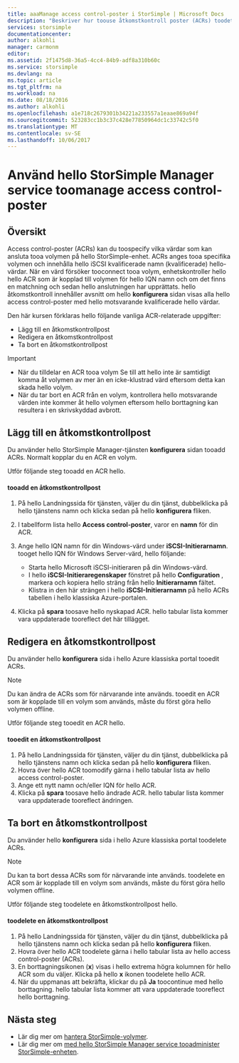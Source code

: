```yaml
---
title: aaaManage access control-poster i StorSimple | Microsoft Docs
description: "Beskriver hur toouse åtkomstkontroll poster (ACRs) toodetermine vilka värdar som kan ansluta tooa volymen på hello StorSimple-enhet."
services: storsimple
documentationcenter: 
author: alkohli
manager: carmonm
editor: 
ms.assetid: 2f1475d8-36a5-4cc4-84b9-adf8a310b60c
ms.service: storsimple
ms.devlang: na
ms.topic: article
ms.tgt_pltfrm: na
ms.workload: na
ms.date: 08/18/2016
ms.author: alkohli
ms.openlocfilehash: a1e718c2679301b34221a233557a1eaae869a94f
ms.sourcegitcommit: 523283cc1b3c37c428e77850964dc1c33742c5f0
ms.translationtype: MT
ms.contentlocale: sv-SE
ms.lasthandoff: 10/06/2017
---
```

# <a name="use-hello-storsimple-manager-service-toomanage-access-control-records"></a>Använd hello StorSimple Manager service toomanage access control-poster
## <a name="overview"></a>Översikt
Access control-poster (ACRs) kan du toospecify vilka värdar som kan ansluta tooa volymen på hello StorSimple-enhet. ACRs anges tooa specifika volymen och innehålla hello iSCSI kvalificerade namn (kvalificerade) hello-värdar. När en värd försöker tooconnect tooa volym, enhetskontroller hello hello ACR som är kopplad till volymen för hello IQN namn och om det finns en matchning och sedan hello anslutningen har upprättats. hello åtkomstkontroll innehåller avsnitt om hello **konfigurera** sidan visas alla hello access control-poster med hello motsvarande kvalificerade hello värdar.

Den här kursen förklaras hello följande vanliga ACR-relaterade uppgifter:

* Lägg till en åtkomstkontrollpost 
* Redigera en åtkomstkontrollpost 
* Ta bort en åtkomstkontrollpost 

> [!IMPORTANT]
> * När du tilldelar en ACR tooa volym Se till att hello inte är samtidigt komma åt volymen av mer än en icke-klustrad värd eftersom detta kan skada hello volym. 
> * När du tar bort en ACR från en volym, kontrollera hello motsvarande värden inte kommer åt hello volymen eftersom hello borttagning kan resultera i en skrivskyddad avbrott.
> 
> 

## <a name="add-an-access-control-record"></a>Lägg till en åtkomstkontrollpost
Du använder hello StorSimple Manager-tjänsten **konfigurera** sidan tooadd ACRs. Normalt kopplar du en ACR en volym.

Utför följande steg tooadd en ACR hello.

#### <a name="tooadd-an-access-control-record"></a>tooadd en åtkomstkontrollpost
1. På hello Landningssida för tjänsten, väljer du din tjänst, dubbelklicka på hello tjänstens namn och klicka sedan på hello **konfigurera** fliken.
2. I tabellform lista hello **Access control-poster**, varor en **namn** för din ACR.
3. Ange hello IQN namn för din Windows-värd under **iSCSI-Initierarnamn**. tooget hello IQN för Windows Server-värd, hello följande:
   
   * Starta hello Microsoft iSCSI-initieraren på din Windows-värd.
   * I hello **iSCSI-Initieraregenskaper** fönstret på hello **Configuration** , markera och kopiera hello sträng från hello **Initierarnamn** fältet.
   * Klistra in den här strängen i hello **iSCSI-Initierarnamn** på hello ACRs tabellen i hello klassiska Azure-portalen.
4. Klicka på **spara** toosave hello nyskapad ACR. hello tabular lista kommer vara uppdaterade tooreflect det här tillägget.

## <a name="edit-an-access-control-record"></a>Redigera en åtkomstkontrollpost
Du använder hello **konfigurera** sida i hello Azure klassiska portal tooedit ACRs. 

> [!NOTE]
> Du kan ändra de ACRs som för närvarande inte används. tooedit en ACR som är kopplade till en volym som används, måste du först göra hello volymen offline.
> 
> 

Utför följande steg tooedit en ACR hello.

#### <a name="tooedit-an-access-control-record"></a>tooedit en åtkomstkontrollpost
1. På hello Landningssida för tjänsten, väljer du din tjänst, dubbelklicka på hello tjänstens namn och klicka sedan på hello **konfigurera** fliken.
2. Hovra över hello ACR toomodify gärna i hello tabular lista av hello access control-poster.
3. Ange ett nytt namn och/eller IQN för hello ACR.
4. Klicka på **spara** toosave hello ändrade ACR. hello tabular lista kommer vara uppdaterade tooreflect ändringen.

## <a name="delete-an-access-control-record"></a>Ta bort en åtkomstkontrollpost
Du använder hello **konfigurera** sida i hello Azure klassiska portal toodelete ACRs. 

> [!NOTE]
> Du kan ta bort dessa ACRs som för närvarande inte används. toodelete en ACR som är kopplade till en volym som används, måste du först göra hello volymen offline.
> 
> 

Utför följande steg toodelete en åtkomstkontrollpost hello.

#### <a name="toodelete-an-access-control-record"></a>toodelete en åtkomstkontrollpost
1. På hello Landningssida för tjänsten, väljer du din tjänst, dubbelklicka på hello tjänstens namn och klicka sedan på hello **konfigurera** fliken.
2. Hovra över hello ACR toodelete gärna i hello tabular lista av hello access control-poster (ACRs).
3. En borttagningsikonen (**x**) visas i hello extrema högra kolumnen för hello ACR som du väljer. Klicka på hello **x** ikonen toodelete hello ACR.
4. När du uppmanas att bekräfta, klickar du på **Ja** toocontinue med hello borttagning. hello tabular lista kommer att vara uppdaterade tooreflect hello borttagning.

## <a name="next-steps"></a>Nästa steg
* Lär dig mer om [hantera StorSimple-volymer](storsimple-manage-volumes.md).
* Lär dig mer om [med hello StorSimple Manager service tooadminister StorSimple-enheten](storsimple-manager-service-administration.md).

